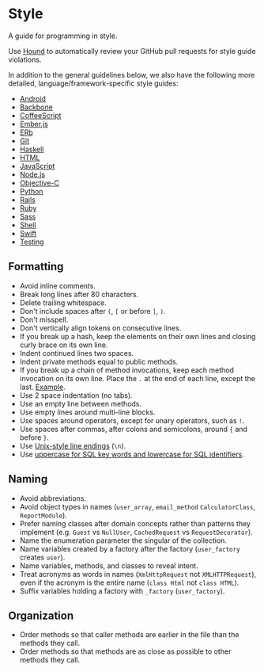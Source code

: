 Style
=====

A guide for programming in style.

Use [Hound] to automatically review your
GitHub pull requests for
style guide violations.

[Hound]: https://houndci.com

In addition to the general guidelines below, we also have the following more
detailed, language/framework-specific style guides:

* [Android](android)
* [Backbone](backbone)
* [CoffeeScript](coffeescript)
* [Ember.js](ember)
* [ERb](erb)
* [Git](git)
* [Haskell](haskell)
* [HTML](html)
* [JavaScript](javascript)
* [Node.js](nodejs)
* [Objective-C](objective_c)
* [Python](python)
* [Rails](rails)
* [Ruby](ruby)
* [Sass](sass)
* [Shell](shell)
* [Swift](swift)
* [Testing](testing)

Formatting
----------

* Avoid inline comments.
* Break long lines after 80 characters.
* Delete trailing whitespace.
* Don't include spaces after `(`, `[` or before `]`, `)`.
* Don't misspell.
* Don't vertically align tokens on consecutive lines.
* If you break up a hash, keep the elements on their own lines and closing curly
  brace on its own line.
* Indent continued lines two spaces.
* Indent private methods equal to public methods.
* If you break up a chain of method invocations, keep each method invocation on
  its own line. Place the `.` at the end of each line, except the last.
  [Example][dot guideline example].
* Use 2 space indentation (no tabs).
* Use an empty line between methods.
* Use empty lines around multi-line blocks.
* Use spaces around operators, except for unary operators, such as `!`.
* Use spaces after commas, after colons and semicolons, around `{` and before
  `}`.
* Use [Unix-style line endings][newline explanation] (`\n`).
* Use [uppercase for SQL key words and lowercase for SQL identifiers].


[dot guideline example]: /style/ruby/sample.rb#L11
[uppercase for SQL key words and lowercase for SQL identifiers]: http://www.postgresql.org/docs/9.2/static/sql-syntax-lexical.html#SQL-SYNTAX-IDENTIFIERS
[newline explanation]: http://unix.stackexchange.com/questions/23903/should-i-end-my-text-script-files-with-a-newline

Naming
------

* Avoid abbreviations.
* Avoid object types in names (`user_array`, `email_method` `CalculatorClass`, `ReportModule`).
* Prefer naming classes after domain concepts rather than patterns they
  implement (e.g. `Guest` vs `NullUser`, `CachedRequest` vs `RequestDecorator`).
* Name the enumeration parameter the singular of the collection.
* Name variables created by a factory after the factory (`user_factory`
  creates `user`).
* Name variables, methods, and classes to reveal intent.
* Treat acronyms as words in names (`XmlHttpRequest` not `XMLHTTPRequest`),
  even if the acronym is the entire name (`class Html` not `class HTML`).
* Suffix variables holding a factory with `_factory` (`user_factory`).

Organization
------------

* Order methods so that caller methods are earlier in the file than the methods
  they call.
* Order methods so that methods are as close as possible to other methods they
  call.

